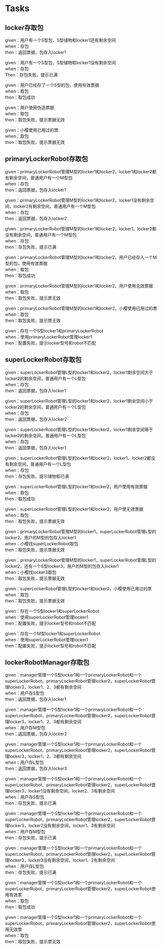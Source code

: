 # Tasks

## locker存取包

given：用户有一个S型包，S型储物柜locker1还有剩余空间  
when：存包  
then：返回票据，包存入locker1  

given：用户有一个S型包，S型储物柜locker1没有剩余空间  
when：存包  
Then：存包失败，提示已满    

given：用户已经存了一个S型的包，使用有效票据  
when：取包  
then：取包成功  

given：用户使用伪造票据  
when：取包  
then：取包失败，提示票据无效  

given：小樱使用已用过的票  
when：取包  
then：取包失败，提示票据无效  

## primaryLockerRobot存取包

given：primaryLockerRobot管理M型的locker1和locker2，locker1和locker2都有剩余空间，普通用户有一个M型包  
when：存包  
then：返回票据，包存入locker1  

given：primaryLockerRobot管理M型的locker1和locker2，locker1没有剩余空间，locker2有剩余空间，普通用户有一个M型包  
when：存包  
then：返回票据，包存入locker2  

given：primaryLockerRobot管理M型的locker1和locker2，locker1、locker2都没有剩余空间，普通用户有一个M型包  
when：存包  
then：存包失败，提示已满  

given：primaryLockerRobot管理M型的locker1和locker2，用户已经存入一个M型的包，使用有效票据  
when：取包  
then：取包成功  

given：primaryLockerRobot管理M型的locker1和locker2，用户使用无效票据  
when：取包  
then：取包失败，提示票无效  

given：primaryLockerRobot管理M型的locker1和locker2，小樱使用已用过的票  
when：取包  
then：取包失败，提示票无效  

given：存在一个S型locker1和primaryLockerRobot  
when：使用primaryLockerRobot管理locker1  
then：配置失败，提示locker型号和robot不匹配  

## superLockerRobot存取包
given：superLockerRobot管理L型的locker1和locker2，locker1剩余空间大于locker2的剩余空间，普通用户有一个L型包  
when：存包  
then：返回票据，包存入locker1  

given：superLockerRobot管理L型的locker1和locker2，locker1剩余空间小于locker2的剩余空间，普通用户有一个L型包  
when：存包  
then：返回票据，包存入locker2  

given：superLockerRobot管理L型的locker1和locker2，locker1剩余空间等于locker2的剩余空间，普通用户有一个L型包  
when：存包  
then：返回票据，包存入locker1  

given：superLockerRobot管理L型的locker1和locker2，locker1、locker2都没有剩余空间，普通用户有一个L型包  
when：存包  
then：存包失败，提示储物柜已满  

given：superLockerRobot管理L型的locker1和locker2，用户使用有效票据  
when：取包  
then：取包成功  

given：superLockerRobot管理L型的locker1和locker2，用户使无效票据  
when：取包  
then：取包失败，提示票据无效  

given：primaryLockerRobot管理M型的locker1，superLockerRobot管理L型的locker2，用户的M型的包存入locker1  
when：小樱找superLockerRobot取包  
then：取包失败，提示票据无效  

given：primaryLockerRobot管理M型的locker1，superLockerRobot管理L型的locker2，还有一个S型locker3，用户的M型的包存入locker1  
when：小樱找locker3取包  
then：取包失败，提示票据无效  

given：superLockerRobot管理L型的locker1和locker2，小樱使用已用过的票  
when：取包  
then：取包失败，提示票据无效  

given：存在一个S型locker1和superLockerRobot  
when：使用superLockerRobot管理locker1  
then：配置失败，提示locker型号和robot不匹配  

given：存在一个M型locker1和superLockerRobot  
when：使用superLockerRobot管理locker1  
then：配置失败，提示locker型号和robot不匹配  

## lockerRobotManager存取包

given：manager管理一个S型locker1和一个primaryLockerRobot和一个superLockerRobot，primaryLockerRobot管理locker2，superLockerRobot管理locker3，locker1、2、3都有剩余空间  
when：用户存S型包  
then：返回票据，包存入locker1  

given：manager管理一个S型locker1和一个primaryLockerRobot和一个superLockerRobot，primaryLockerRobot管理locker2，superLockerRobot管理locker3，locker1、2、3都有剩余空间  
when：用户存M型包  
then：返回票据，包存入locker2  

given：manager管理一个S型locker1和一个primaryLockerRobot和一个superLockerRobot，primaryLockerRobot管理locker2，superLockerRobot管理locker3，locker1、2、3都有剩余空间  
when：用户存L型包  
then：返回票据，包存入locker3  

given：manager管理一个S型locker1和一个primaryLockerRobot和一个superLockerRobot，primaryLockerRobot管理locker2，superLockerRobot管理locker3，locker1没有剩余空间，locker2、3有剩余空间  
when：用户存S型包  
then：存包失败，提示已满  

given：manager管理一个S型locker1和一个primaryLockerRobot和一个superLockerRobot，primaryLockerRobot管理locker2，superLockerRobot管理locker3，locker2没有剩余空间，locker1、3有剩余空间  
when：用户存M型包  
then：存包失败，提示已满  

given：manager管理一个S型locker1和一个primaryLockerRobot和一个superLockerRobot，primaryLockerRobot管理locker2，superLockerRobot管理locker3，locker3没有剩余空间，locker1、2有剩余空间  
when：用户存L型包  
then：存包失败，提示已满  

given：manager管理一个S型locker1和一个primaryLockerRobot和一个superLockerRobot，primaryLockerRobot管理locker2，superLockerRobot使用有效票  
when：取包  
then：取包成功  

given：manager管理一个S型locker1和一个primaryLockerRobot和一个superLockerRobot，primaryLockerRobot管理locker2，superLockerRobot使用无效票  
when：取包  
then：取包失败，提示票无效  
